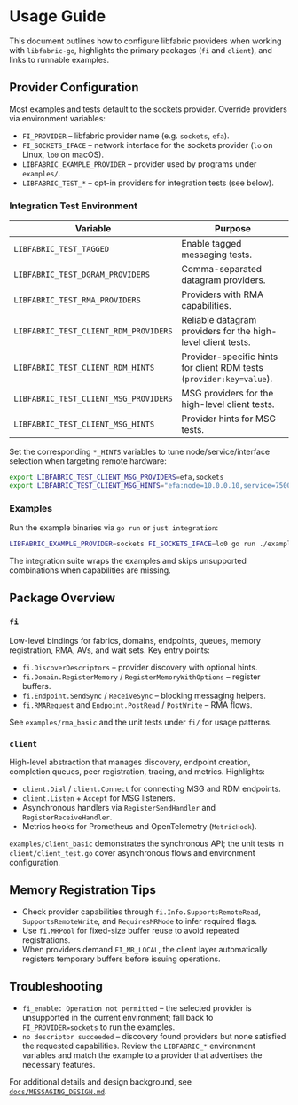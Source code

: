 # Usage Guide

This document outlines how to configure libfabric providers when working with
`libfabric-go`, highlights the primary packages (`fi` and `client`), and links to
runnable examples.

## Provider Configuration

Most examples and tests default to the sockets provider. Override providers via
environment variables:

- `FI_PROVIDER` – libfabric provider name (e.g. `sockets`, `efa`).
- `FI_SOCKETS_IFACE` – network interface for the sockets provider (`lo` on
  Linux, `lo0` on macOS).
- `LIBFABRIC_EXAMPLE_PROVIDER` – provider used by programs under `examples/`.
- `LIBFABRIC_TEST_*` – opt-in providers for integration tests (see below).

### Integration Test Environment

| Variable | Purpose |
| --- | --- |
| `LIBFABRIC_TEST_TAGGED` | Enable tagged messaging tests. |
| `LIBFABRIC_TEST_DGRAM_PROVIDERS` | Comma-separated datagram providers. |
| `LIBFABRIC_TEST_RMA_PROVIDERS` | Providers with RMA capabilities. |
| `LIBFABRIC_TEST_CLIENT_RDM_PROVIDERS` | Reliable datagram providers for the high-level client tests. |
| `LIBFABRIC_TEST_CLIENT_RDM_HINTS` | Provider-specific hints for client RDM tests (`provider:key=value`). |
| `LIBFABRIC_TEST_CLIENT_MSG_PROVIDERS` | MSG providers for the high-level client tests. |
| `LIBFABRIC_TEST_CLIENT_MSG_HINTS` | Provider hints for MSG tests. |

Set the corresponding `*_HINTS` variables to tune node/service/interface
selection when targeting remote hardware:

```bash
export LIBFABRIC_TEST_CLIENT_MSG_PROVIDERS=efa,sockets
export LIBFABRIC_TEST_CLIENT_MSG_HINTS="efa:node=10.0.0.10,service=7500; sockets:node=127.0.0.1"
```

### Examples

Run the example binaries via `go run` or `just integration`:

```bash
LIBFABRIC_EXAMPLE_PROVIDER=sockets FI_SOCKETS_IFACE=lo0 go run ./examples/msg_basic
```

The integration suite wraps the examples and skips unsupported combinations when
capabilities are missing.

## Package Overview

### `fi`

Low-level bindings for fabrics, domains, endpoints, queues, memory registration,
RMA, AVs, and wait sets. Key entry points:

- `fi.DiscoverDescriptors` – provider discovery with optional hints.
- `fi.Domain.RegisterMemory` / `RegisterMemoryWithOptions` – register buffers.
- `fi.Endpoint.SendSync` / `ReceiveSync` – blocking messaging helpers.
- `fi.RMARequest` and `Endpoint.PostRead` / `PostWrite` – RMA flows.

See `examples/rma_basic` and the unit tests under `fi/` for usage patterns.

### `client`

High-level abstraction that manages discovery, endpoint creation, completion
queues, peer registration, tracing, and metrics. Highlights:

- `client.Dial` / `client.Connect` for connecting MSG and RDM endpoints.
- `client.Listen` + `Accept` for MSG listeners.
- Asynchronous handlers via `RegisterSendHandler` and `RegisterReceiveHandler`.
- Metrics hooks for Prometheus and OpenTelemetry (`MetricHook`).

`examples/client_basic` demonstrates the synchronous API; the unit tests in
`client/client_test.go` cover asynchronous flows and environment configuration.

## Memory Registration Tips

- Check provider capabilities through `fi.Info.SupportsRemoteRead`,
  `SupportsRemoteWrite`, and `RequiresMRMode` to infer required flags.
- Use `fi.MRPool` for fixed-size buffer reuse to avoid repeated registrations.
- When providers demand `FI_MR_LOCAL`, the client layer automatically registers
  temporary buffers before issuing operations.

## Troubleshooting

- `fi_enable: Operation not permitted` – the selected provider is unsupported in
  the current environment; fall back to `FI_PROVIDER=sockets` to run the examples.
- `no descriptor succeeded` – discovery found providers but none satisfied the
  requested capabilities. Review the `LIBFABRIC_*` environment variables and
  match the example to a provider that advertises the necessary features.

For additional details and design background, see
[`docs/MESSAGING_DESIGN.md`](MESSAGING_DESIGN.md).
